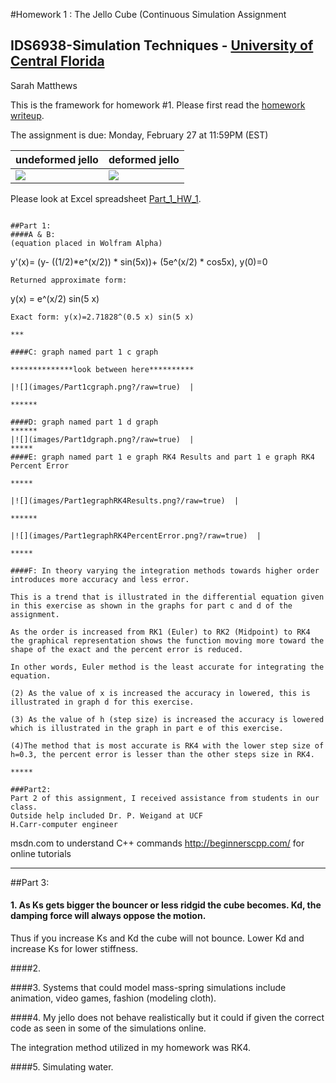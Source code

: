 #Homework 1 : The Jello Cube (Continuous Simulation Assignment
## IDS6938-Simulation Techniques - [University of Central Florida](http://www.ist.ucf.edu/grad/)

Sarah Matthews

This is the framework for homework #1. Please first read the [homework writeup](HomeWork%231.pdf).

The assignment is due: Monday, February 27 at 11:59PM (EST)

| undeformed jello  | deformed jello |
| ------------- | ------------- |
| ![](images/undeformed3.png?raw=true)  | ![](images/deformed3.png?raw=true) |


Please look at Excel spreadsheet [Part_1_HW_1](Part_1_HW_1.xlsx).
~~~

##Part 1:
####A & B:
(equation placed in Wolfram Alpha)
~~~
y'(x)= (y- ((1/2)*e^(x/2)) * sin(5x))+ (5e^(x/2) * cos5x), y(0)=0 
~~~
Returned approximate form: 
~~~
y(x) = e^(x/2) sin(5 x)
~~~
Exact form: y(x)=2.71828^(0.5 x) sin(5 x)

***

####C: graph named part 1 c graph 

**************look between here**********

|![](images/Part1cgraph.png?/raw=true)  |

******

####D: graph named part 1 d graph
******
|![](images/Part1dgraph.png?/raw=true)  | 
*****
####E: graph named part 1 e graph RK4 Results and part 1 e graph RK4 Percent Error

*****

|![](images/Part1egraphRK4Results.png?/raw=true)  | 

******

|![](images/Part1egraphRK4PercentError.png?/raw=true)  |

*****

####F: In theory varying the integration methods towards higher order introduces more accuracy and less error. 

This is a trend that is illustrated in the differential equation given in this exercise as shown in the graphs for part c and d of the assignment.  

As the order is increased from RK1 (Euler) to RK2 (Midpoint) to RK4 the graphical representation shows the function moving more toward the shape of the exact and the percent error is reduced.  

In other words, Euler method is the least accurate for integrating the equation.  

(2) As the value of x is increased the accuracy in lowered, this is illustrated in graph d for this exercise.  

(3) As the value of h (step size) is increased the accuracy is lowered which is illustrated in the graph in part e of this exercise.  

(4)The method that is most accurate is RK4 with the lower step size of h=0.3, the percent error is lesser than the other steps size in RK4.  

*****

###Part2:
Part 2 of this assignment, I received assistance from students in our class.  
Outside help included Dr. P. Weigand at UCF 
H.Carr-computer engineer
~~~
msdn.com to understand C++ commands
http://beginnerscpp.com/ for online tutorials

****

##Part 3:
#### 1. As Ks gets bigger the bouncer or less ridgid the cube becomes. Kd, the damping force will always oppose the motion.  
Thus if you increase Ks and Kd the cube will not bounce.  Lower Kd and increase Ks for lower stiffness. 

####2. 

####3. Systems that could model mass-spring simulations include animation, video games, fashion (modeling cloth).

####4. My jello does not behave realistically but it could if given the correct code as seen in some of the simulations online.  

The integration method utilized in my homework was RK4.

####5. Simulating water. 


